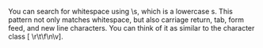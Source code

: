 You can search for whitespace using \s, which is a lowercase s. This pattern not only matches whitespace, but also carriage return, tab, form feed, and new line characters. You can think of it as similar to the character class [ \r\t\f\n\v].